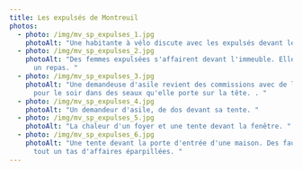 ```yaml
---
title: Les expulsés de Montreuil
photos:
  - photo: /img/mv_sp_expulses_1.jpg
    photoAlt: "Une habitante à vélo discute avec les expulsés devant leurs tente. "
  - photo: /img/mv_sp_expulses_2.jpg
    photoAlt: "Des femmes expulsées s'affairent devant l'immeuble. Elles préparent
      un repas. "
  - photo: /img/mv_sp_expulses_3.jpg
    photoAlt: "Une demandeuse d'asile revient des commissions avec de la nourriture
      pour le soir dans des seaux qu'elle porte sur la tête. . "
  - photo: /img/mv_sp_expulses_4.jpg
    photoAlt: "Un demandeur d'asile, de dos devant sa tente. "
  - photo: /img/mv_sp_expulses_5.jpg
    photoAlt: "La chaleur d'un foyer et une tente devant la fenêtre. "
  - photo: /img/mv_sp_expulses_6.jpg
    photoAlt: "Une tente devant la porte d'entrée d'une maison. Des fauteuils et
      tout un tas d'affaires éparpillées. "
---
```

